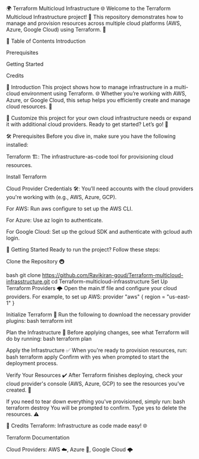 🌍 Terraform Multicloud Infrastructure 🌐
Welcome to the Terraform Multicloud Infrastructure project! 🎉 This repository demonstrates how to manage and provision resources across multiple cloud platforms (AWS, Azure, Google Cloud) using Terraform. 🚀

📑 Table of Contents
Introduction

Prerequisites

Getting Started

Credits

🚀 Introduction
This project shows how to manage infrastructure in a multi-cloud environment using Terraform. 🌐 Whether you’re working with AWS, Azure, or Google Cloud, this setup helps you efficiently create and manage cloud resources. 🌟

🔧 Customize this project for your own cloud infrastructure needs or expand it with additional cloud providers. Ready to get started? Let’s go! 💪

🛠️ Prerequisites
Before you dive in, make sure you have the following installed:

Terraform 🏗️: The infrastructure-as-code tool for provisioning cloud resources.

Install Terraform

Cloud Provider Credentials 🛠️: You’ll need accounts with the cloud providers you're working with (e.g., AWS, Azure, GCP).

For AWS: Run aws configure to set up the AWS CLI.

For Azure: Use az login to authenticate.

For Google Cloud: Set up the gcloud SDK and authenticate with gcloud auth login.

🏁 Getting Started
Ready to run the project? Follow these steps:

Clone the Repository 🚇

bash
git clone https://github.com/Ravikiran-goud/Terraform-multicloud-infrasstructure.git
cd Terraform-multicloud-infrasstructure
Set Up Terraform Providers 🌩️ Open the main.tf file and configure your cloud providers. For example, to set up AWS:
provider "aws" {
  region = "us-east-1"
}

Initialize Terraform 🔄 
Run the following to download the necessary provider plugins:
bash
terraform init

Plan the Infrastructure 📝 Before applying changes, see what Terraform will do by running:
bash
terraform plan

Apply the Infrastructure ✅ When you're ready to provision resources, run:
bash
terraform apply
Confirm with yes when prompted to start the deployment process.

Verify Your Resources ✔️ After Terraform finishes deploying, check your cloud provider's console (AWS, Azure, GCP) to see the resources you’ve created. 🎉


If you need to tear down everything you've provisioned, simply run:
bash
terraform destroy
You will be prompted to confirm. Type yes to delete the resources. ⚠️

👏 Credits
Terraform: Infrastructure as code made easy! 🌐

Terraform Documentation

Cloud Providers: AWS ☁️, Azure 🔵, Google Cloud 🌩️
